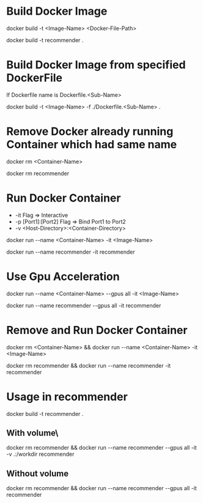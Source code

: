 # Build Docker Image
docker build -t \<Image-Name> \<Docker-File-Path>

docker build -t recommender .

# Build Docker Image from specified DockerFile
If Dockerfile name is Dockerfile.\<Sub-Name>

docker build -t \<Image-Name> -f ./Dockerfile.\<Sub-Name> .

# Remove Docker already running Container which had same name
docker rm \<Container-Name>

docker rm recommender

# Run Docker Container
* -it Flag => Interactive
* -p [Port1]:[Port2] Flag => Bind Port1 to Port2
* -v \<Host-Directory>:\<Container-Directory>

docker run --name \<Container-Name> -it \<Image-Name>

docker run --name recommender -it recommender

# Use Gpu Acceleration
docker run --name \<Container-Name> --gpus all -it \<Image-Name>

docker run --name recommender --gpus all -it recommender

# Remove and Run Docker Container
docker rm \<Container-Name> && docker run --name \<Container-Name> -it \<Image-Name>

docker rm recommender && docker run --name recommender -it recommender

# Usage in recommender

docker build -t recommender .

## With volume\
docker rm recommender && docker run --name recommender --gpus all -it -v .:/workdir recommender
## Without volume
docker rm recommender && docker run --name recommender --gpus all -it recommender

